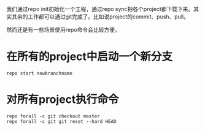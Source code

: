我们通过repo init初始化一个工程，通过repo sync把各个project都下载下来。其实其余的工作都可以通过git完成了。比如说project的commit、push、pull。

然而还是有一些场景使用repo命令会比较方便。

# 在所有的project中启动一个新分支
``repo start newbranchname``
# 对所有project执行命令


```
repo forall -c git checkout master
repo forall -c git git reset --hard HEAD
```


